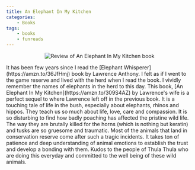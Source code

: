 ```yaml
---
title: An Elephant In My Kitchen
categories:
    - Books
tags:
    - books
    - funreads
---
```


<p align="center">
<img src="{{site.url}}/assets/images/for-posts/an-elephant-in-my-kitchen.jpg" title="An Elephant In My Kitchen" alt="Review of An Elephant In My Kitchen book">
</p>
It has been few years since I read the [Elephant Whisperer](https://amzn.to/36JfHmj) book by Lawrence Anthony. I felt as if I went to the game reserve and lived with the herd when I read the book. I vividly remember the names of elephants in the herd to this day. This book, [An Elephant In My Kitchen](https://amzn.to/309S4AZ) by Lawrence's wife is a perfect sequel to where Lawrence left off in the previous book. It is a touching tale of life in the bush, especially about elephants, rhinos and hippos. They teach us so much about life, love, care and compassion. It is so disturbing to find how badly poaching has affected the pristine wild life. The way they are brutally killed for the horns (which is nothing but keratin) and tusks are so gruesome and traumatic. Most of the animals that land in conservation reserve come after such a tragic incidents. It takes ton of patience and deep understanding of animal emotions to establish the trust and develop a bonding with them. Kudos to the people of Thula Thula who are doing this everyday and committed to the well being of these wild animals.
